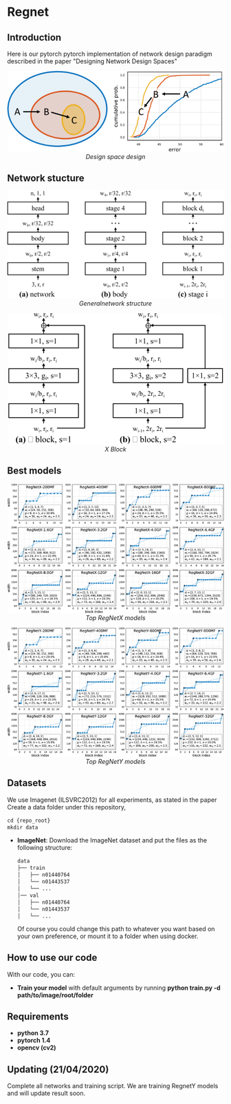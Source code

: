 # Regnet

## Introduction

Here is our pytorch pytorch implementation of network design paradigm described in the paper "Designing Network Design Spaces"
<p align="center">
  <img src="demo/x1.png"><br/>
  <i>Design space design</i>
</p>

## Network stucture

<p align="center">
  <img src="demo/x5.png"><br/>
  <i>Generalnetwork  structure</i>
</p>

<p align="center">
  <img src="demo/x6.png"><br/>
  <i>X Block</i>
</p>

## Best models

<p align="center">
  <img src="demo/x29.png"><br/>
  <i>Top RegNetX models</i>
</p>

<p align="center">
  <img src="demo/x30.png"><br/>
  <i>Top RegNetY models</i>
</p>

## Datasets

We use Imagenet (ILSVRC2012) for all experiments, as stated in the paper
Create a data folder under this repository,

```
cd {repo_root}
mkdir data
```

- **ImageNet**:
  Download the ImageNet dataset and put the files as the following structure:
  ```
  data
  ├── train
  │   ├── n01440764
  │   └── n01443537
  │   └── ...
  │── val
  │   ├── n01440764
  │   └── n01443537
  │   └── ...
  ```
  Of course you could change this path to whatever you want based on your own preference, or mount it to a folder when using docker.

## How to use our code

With our code, you can:

* **Train your model** with default arguments by running **python train.py -d path/to/image/root/folder**

## Requirements

* **python 3.7**
* **pytorch 1.4**
* **opencv (cv2)**

## Updating (21/04/2020)
Complete all networks and training script. We are training RegnetY models and will update result soon.